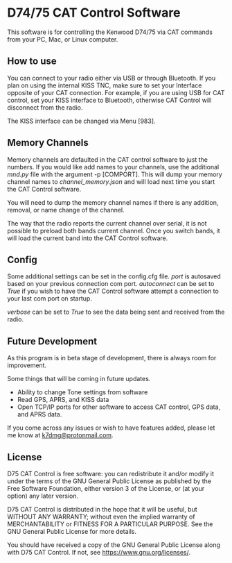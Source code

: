 # D74/75 CAT Control Software

This software is for controlling the Kenwood D74/75 via CAT commands from your PC, Mac, or Linux computer.

## How to use
You can connect to your radio either via USB or through Bluetooth. If you plan on using the internal KISS TNC, make sure to set your Interface opposite of your CAT connection. For example, if you are using USB for CAT control, set your KISS interface to Bluetooth, otherwise CAT Control will disconnect from the radio.

The KISS interface can be changed via Menu [983].

## Memory Channels
Memory channels are defaulted in the CAT control software to just the numbers. If you would like add names to your channels, use the additional <i>mnd.py</i> file with the 
argument -p [COMPORT]. This will dump your memory channel names to <i>channel_memory.json</i> and will load next time you start the CAT Control software.

You will need to dump the memory channel names if there is any addition, removal, or name change of the channel.

The way that the radio reports the current channel over serial, it is not possible to preload both bands current channel. Once you switch bands, it will load the current band into the CAT Control software.

## Config
Some additional settings can be set in the config.cfg file. <i>port</i> is autosaved based on your previous connection com port. <i>autoconnect</i> can be set to <i>True</i> if you wish to have the CAT Control software attempt a connection to your last com port on startup.

<i>verbose</i> can be set to <i>True</i> to see the data being sent and received from the radio.

## Future Development
As this program is in beta stage of development, there is always room for improvement.

Some things that will be coming in future updates.
* Ability to change Tone settings from software
* Read GPS, APRS, and KISS data
* Open TCP/IP ports for other software to access CAT control, GPS data, and APRS data.

If you come across any issues or wish to have features added, please let me know at <a href="mailto:k7dmg@protonmail.com">k7dmg@protonmail.com</a>.

## License

D75 CAT Control is free software: you can redistribute it and/or modify it under the terms of the GNU General Public License as published by the Free Software Foundation, either version 3 of the License, or (at your option) any later version.

D75 CAT Control is distributed in the hope that it will be useful, but WITHOUT ANY WARRANTY; without even the implied warranty of MERCHANTABILITY or FITNESS FOR A PARTICULAR PURPOSE. See the GNU General Public License for more details.

You should have received a copy of the GNU General Public License along with D75 CAT Control. If not, see <https://www.gnu.org/licenses/>.